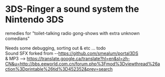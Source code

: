 # 3DS-Ringer a sound system the Nintendo 3DS
remedies for "toilet-talking radio gong-shows with extra unknown comedians"

Needs some debugging, sorting out & etc ... todo  
Sound SFX forked from --https://github.com/smealum/portal3DS  
& MP3 --> https://translate.google.ca/translate?hl=en&sl=zh-CN&u=http://bbs.eeworld.com.cn/forum.php%3Fmod%3Dviewthread%26action%3Dprintable%26tid%3D452352&prev=search  
